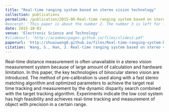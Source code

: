 ```yaml
---
title: "Real-time ranging system based on stereo vision technology"
collection: publications
permalink: /publication/2015-06-Real-time ranging system based on stereo vision technology
#excerpt: 'This paper is about the number 2. The number 3 is left for future work.'
date: 2015-10-01
venue: 'Electronic Science and Technology'
#slidesurl: 'http://academicpages.github.io/files/slides2.pdf'
paperurl: 'http://shuaiwang0.github.io/files/Real-time-ranging-system-based-on-stereo-vision-technology.pdf'
citation: 'Wang, S., Han, J. Real-time ranging system based on stereo vision technology. Electronic Science and Technology, 2015 (10).'
---
```


Real-time distance measurement is often unavailable in a stereo vision measurement system because of large amount of calculation and hardware limitation. In this paper, the key technologies of binocular stereo vision are introduced. The method of pre-calibration is used along with a fast stereo matching algorithm and optimized parameters to achieve the target real time tracking and measurement by the dynamic disparity search combined with the target tracking algorithm. Experiments indicate the low cost system has high feasibility and achieves real-time tracking and measurement of object with precision in a certain range.
